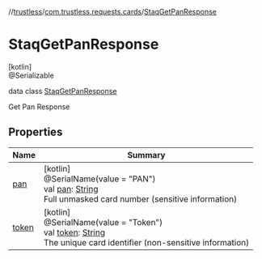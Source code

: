 //[trustless](../../../index.md)/[com.trustless.requests.cards](../index.md)/[StaqGetPanResponse](index.md)

# StaqGetPanResponse

[kotlin]\
@Serializable

data class [StaqGetPanResponse](index.md)

Get Pan Response

## Properties

| Name | Summary |
|---|---|
| [pan](pan.md) | [kotlin]<br>@SerialName(value = &quot;PAN&quot;)<br>val [pan](pan.md): [String](https://kotlinlang.org/api/latest/jvm/stdlib/kotlin/-string/index.html)<br>Full unmasked card number (sensitive information) |
| [token](token.md) | [kotlin]<br>@SerialName(value = &quot;Token&quot;)<br>val [token](token.md): [String](https://kotlinlang.org/api/latest/jvm/stdlib/kotlin/-string/index.html)<br>The unique card identifier (non-sensitive information) |
